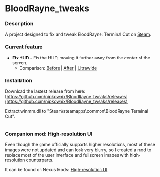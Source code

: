 # BloodRayne_tweaks

### Description
A project designed to fix and tweak BloodRayne: Terminal Cut on [Steam](https://store.steampowered.com/app/1373510/BloodRayne_Terminal_Cut/).

### Current feature

 * **Fix HUD** - Fix the HUD, moving it further away from the center of the screen.
 	* Comparison: [Before](https://i.imgur.com/wGPkkUF.jpg) | [After](https://i.imgur.com/x0LTEsQ.jpg) | [Ultrawide](https://i.imgur.com/zHT50rs.jpg)

### Installation

Download the lastest release from here: [https://github.com/nipkownix/BloodRayne_tweaks/releases](https://github.com/nipkownix/BloodRayne_tweaks/releases)

Extract winmm.dll to "Steam\steamapps\common\BloodRayne Terminal Cut".


#


### Companion mod: High-resolution UI

Even though the game officially supports higher resolutions, most of these images were not updated and can look very blurry, so I created a mod to replace most of the user interface and fullscreen images with high-resolution counterparts.

It can be found on Nexus Mods: [High-resolution UI](https://www.nexusmods.com/bloodrayneterminalcut/mods/9)